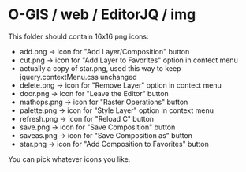 # O-GIS / web / EditorJQ / img

This folder should contain 16x16 png icons:
- add.png → icon for "Add Layer/Composition" button
- cut.png  → icon for "Add Layer to Favorites" option in contect menu
 - actually a copy of star.png, used this way to keep jquery.contextMenu.css unchanged
- delete.png → icon for "Remove Layer" option in contect menu
- door.png → icon for "Leave the Editor" button
- mathops.png → icon for "Raster Operations" button
- palette.png → icon for "Style Layer" option in context menu
- refresh.png → icon for "Reload C" button
- save.png → icon for "Save Composition" button
- saveas.png → icon for "Save Composition as" button
- star.png → icon for "Add Composition to Favorites" button

You can pick whatever icons you like.
